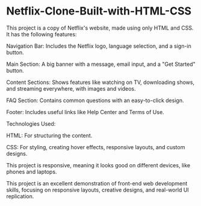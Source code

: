 # Netflix-Clone-Built-with-HTML-CSS


This project is a copy of Netflix's website, made using only HTML and CSS. It has the following features:

Navigation Bar: Includes the Netflix logo, language selection, and a sign-in button.

Main Section: A big banner with a message, email input, and a "Get Started" button.

Content Sections: Shows features like watching on TV, downloading shows, and streaming everywhere, with images and videos.

FAQ Section: Contains common questions with an easy-to-click design.

Footer: Includes useful links like Help Center and Terms of Use.

Technologies Used:

HTML: For structuring the content.

CSS: For styling, creating hover effects, responsive layouts, and custom designs.

This project is responsive, meaning it looks good on different devices, like phones and laptops.

This project is an excellent demonstration of front-end web development skills, focusing on responsive layouts, creative designs, and real-world UI replication.

